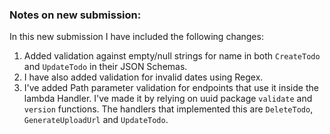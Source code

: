 ### Notes on new submission:

In this new submission I have included the following changes:

1. Added validation against empty/null strings for name in both `CreateTodo` and `UpdateTodo` in their JSON Schemas.
2. I have also added validation for invalid dates using Regex.
3. I've added Path parameter validation for endpoints that use it inside the lambda Handler. I've made it by relying on uuid package `validate` and `version` functions. The handlers that implemented this are `DeleteTodo`, `GenerateUploadUrl` and `UpdateTodo`.
